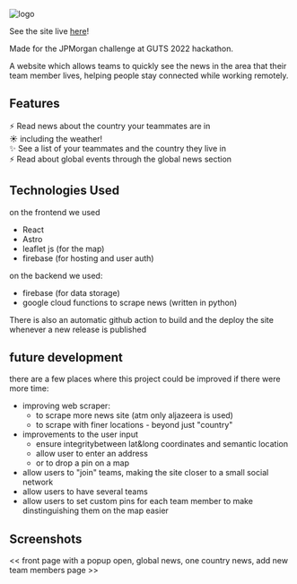 ![logo](https://user-images.githubusercontent.com/33594615/153739454-1ccc43c3-5bbd-48eb-8268-9e6d7e10f6eb.png)

See the site live [here](https://team-news-3f573.web.app/)!


Made for the JPMorgan challenge at GUTS 2022 hackathon.

A website which allows teams to quickly see the news in the area that their team member lives, helping people stay connected while working remotely.


## Features
:zap: Read news about the country your teammates are in  
:sunny: including the weather!  
:sparkles: See a list of your teammates and the country they live in  
:zap: Read about global events through the global news section  


## Technologies Used
on the frontend we used
- React
- Astro
- leaflet js (for the map)
- firebase (for hosting and user auth)

on the backend we used:
- firebase (for data storage)  
- google cloud functions to scrape news (written in python)

There is also an automatic github action to build and the deploy the site whenever a new release is published

## future development
there are a few places where this project could be improved if there were more time:
- improving web scraper:
    - to scrape more news site (atm only aljazeera is used)
    - to scrape with finer locations - beyond just "country"
- improvements to the user input
    - ensure integritybetween lat&long coordinates and semantic location
    - allow user to enter an address
    - or to drop a pin on a map
- allow users to "join" teams, making the site closer to a small social network
- allow users to have several teams 
- allow users to set custom pins for each team member to make dinstinguishing them on the map easier
    

## Screenshots

<< front page with a popup open, global news, one country news, add new team members page >>
